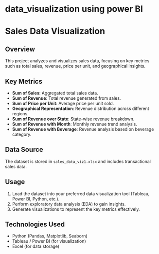 # data_visualization using power BI
# Sales Data Visualization

## Overview
This project analyzes and visualizes sales data, focusing on key metrics such as total sales, revenue, price per unit, and geographical insights.

## Key Metrics
- **Sum of Sales**: Aggregated total sales data.
- **Sum of Revenue**: Total revenue generated from sales.
- **Sum of Price per Unit**: Average price per unit sold.
- **Geographical Representation**: Revenue distribution across different regions.
- **Sum of Revenue over State**: State-wise revenue breakdown.
- **Sum of Revenue with Month**: Monthly revenue trend analysis.
- **Sum of Revenue with Beverage**: Revenue analysis based on beverage category.

## Data Source
The dataset is stored in `sales_data_viz1.xlsx` and includes transactional sales data.

## Usage
1. Load the dataset into your preferred data visualization tool (Tableau, Power BI, Python, etc.).
2. Perform exploratory data analysis (EDA) to gain insights.
3. Generate visualizations to represent the key metrics effectively.

## Technologies Used
- Python (Pandas, Matplotlib, Seaborn)
- Tableau / Power BI (for visualization)
- Excel (for data storage)
